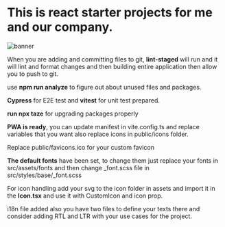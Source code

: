 <h1>This is react starter projects for me and our company.</h1>

![banner](https://github.com/user-attachments/assets/5e00cdb3-bb29-43f7-a906-981f26b48ed0)

<p>When you are adding and committing files to git, <strong>lint-staged</strong> will run and it will lint and format changes and then building entire application then allow you to push to git.</p>
<p>use <strong>npm run analyze</strong> to figure out about unused files and packages.</p>
<p><strong>Cypress</strong> for E2E test and <strong>vitest</strong> for unit test prepared.</p>
<p>
<strong>run npx taze</strong> for upgrading packages properly
</p>
<p><strong>PWA is ready</strong>, you can update manifest in vite.config.ts and replace variables that you want also replace icons in public/icons folder. 
</p>
<p>Replace public/favicons.ico for your custom favicon</p>
<p><strong>The default fonts</strong> have been set, to change them just replace your fonts in src/assets/fonts and then change _font.scss file in src/styles/base/_font.scss</p>
<p>For icon handling add your svg to the icon folder in assets and import it in the <strong>Icon.tsx</strong> and use it with CustomIcon and icon prop.</p>
<p>i18n file added also you have two files to define your texts there and consider adding RTL and LTR with your use cases for the project.</p>
